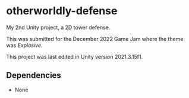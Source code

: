 # otherworldly-defense
My 2nd Unity project, a 2D tower defense. 

This was submitted for the December 2022 Game Jam where the theme was *Explosive*.

This project was last edited in Unity version 2021.3.15f1.

## Dependencies
- None

